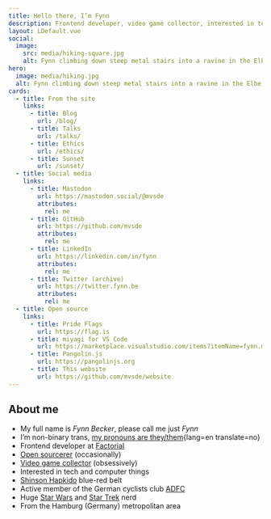 ```yaml
---
title: Hello there, I’m Fynn
description: Frontend developer, video game collector, interested in tech and computer things, cyclist, Shinson Hapkido, Star Wars and Star Trek.
layout: LDefault.vue
social:
  image:
    src: media/hiking-square.jpg
    alt: Fynn climbing down steep metal stairs into a ravine in the Elbe Sandstone Mountains. Tall cliff-like rocks to the left and right.
hero:
  image: media/hiking.jpg
  alt: Fynn climbing down steep metal stairs into a ravine in the Elbe Sandstone Mountains. Tall cliff-like rocks to the left and right.
cards:
  - title: From the site
    links:
      - title: Blog
        url: /blog/
      - title: Talks
        url: /talks/
      - title: Ethics
        url: /ethics/
      - title: Sunset
        url: /sunset/
  - title: Social media
    links:
      - title: Mastodon
        url: https://mastodon.social/@mvsde
        attributes:
          rel: me
      - title: GitHub
        url: https://github.com/mvsde
        attributes:
          rel: me
      - title: LinkedIn
        url: https://linkedin.com/in/fynn
        attributes:
          rel: me
      - title: Twitter (archive)
        url: https://twitter.fynn.be
        attributes:
          rel: me
  - title: Open source
    links:
      - title: Pride Flags
        url: https://flag.is
      - title: miyagi for VS Code
        url: https://marketplace.visualstudio.com/items?itemName=fynn.miyagi
      - title: Pangolin.js
        url: https://pangolinjs.org
      - title: This website
        url: https://github.com/mvsde/website
---
```


## About me

- My full name is _Fynn Becker_, please call me just _Fynn_
- I’m non-binary trans, [my pronouns are they/them](/pronouns/en/){lang=en translate=no}
- Frontend developer at [Factorial](https://www.factorial.io/)
- [Open sourcerer](https://github.com/mvsde) (occasionally)
- [Video game collector](https://steamcommunity.com/id/mvsde/) (obsessively)
- Interested in tech and computer things
- [Shinson Hapkido](http://www.shinsonhapkido.org) blue-red belt
- Active member of the German cyclists club [ADFC](https://www.adfc.de/)
- Huge [Star Wars](https://twitter.fynn.be/1408409600643190788/) and [Star Trek](https://twitter.fynn.be/1400519056374046726/) nerd
- From the Hamburg (Germany) metropolitan area
